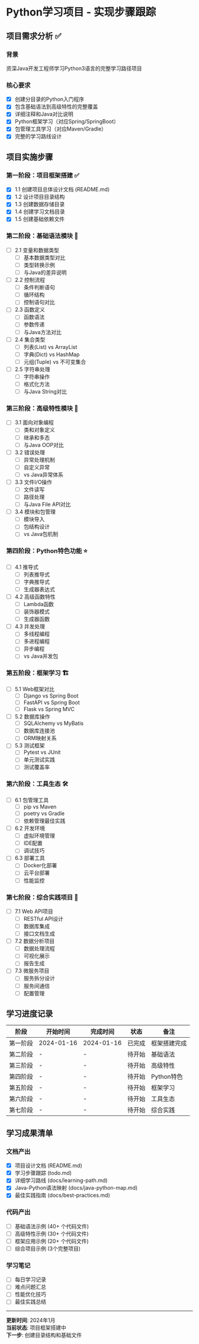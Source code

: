 # Python学习项目 - 实现步骤跟踪

## 项目需求分析 ✅

### 背景
资深Java开发工程师学习Python3语言的完整学习路径项目

### 核心要求
- [x] 创建分目录的Python入门程序
- [x] 包含基础语法到高级特性的完整覆盖
- [x] 详细注释和Java对比说明
- [x] Python框架学习（对应Spring/SpringBoot）
- [x] 包管理工具学习（对应Maven/Gradle）
- [x] 完整的学习路线设计

## 项目实施步骤

### 第一阶段：项目框架搭建 ✅

- [x] 1.1 创建项目总体设计文档 (README.md)
- [x] 1.2 设计项目目录结构
- [x] 1.3 创建数据存储目录
- [x] 1.4 创建学习文档目录
- [x] 1.5 创建基础依赖文件

### 第二阶段：基础语法模块 📝

- [ ] 2.1 变量和数据类型
  - [ ] 基本数据类型对比
  - [ ] 类型转换示例
  - [ ] 与Java的差异说明
  
- [ ] 2.2 控制流程
  - [ ] 条件判断语句
  - [ ] 循环结构
  - [ ] 控制语句对比
  
- [ ] 2.3 函数定义
  - [ ] 函数语法
  - [ ] 参数传递
  - [ ] 与Java方法对比
  
- [ ] 2.4 集合类型
  - [ ] 列表(List) vs ArrayList
  - [ ] 字典(Dict) vs HashMap
  - [ ] 元组(Tuple) vs 不可变集合
  
- [ ] 2.5 字符串处理
  - [ ] 字符串操作
  - [ ] 格式化方法
  - [ ] 与Java String对比

### 第三阶段：高级特性模块 🔧

- [ ] 3.1 面向对象编程
  - [ ] 类和对象定义
  - [ ] 继承和多态
  - [ ] 与Java OOP对比
  
- [ ] 3.2 错误处理
  - [ ] 异常处理机制
  - [ ] 自定义异常
  - [ ] vs Java异常体系
  
- [ ] 3.3 文件I/O操作
  - [ ] 文件读写
  - [ ] 路径处理
  - [ ] 与Java File API对比
  
- [ ] 3.4 模块和包管理
  - [ ] 模块导入
  - [ ] 包结构设计
  - [ ] vs Java包机制

### 第四阶段：Python特色功能 ⭐

- [ ] 4.1 推导式
  - [ ] 列表推导式
  - [ ] 字典推导式
  - [ ] 生成器表达式
  
- [ ] 4.2 高级函数特性
  - [ ] Lambda函数
  - [ ] 装饰器模式
  - [ ] 生成器函数
  
- [ ] 4.3 并发处理
  - [ ] 多线程编程
  - [ ] 多进程编程
  - [ ] 异步编程
  - [ ] vs Java并发包

### 第五阶段：框架学习 🏗️

- [ ] 5.1 Web框架对比
  - [ ] Django vs Spring Boot
  - [ ] FastAPI vs Spring Boot
  - [ ] Flask vs Spring MVC
  
- [ ] 5.2 数据库操作
  - [ ] SQLAlchemy vs MyBatis
  - [ ] 数据库连接池
  - [ ] ORM映射关系
  
- [ ] 5.3 测试框架
  - [ ] Pytest vs JUnit
  - [ ] 单元测试实践
  - [ ] 测试覆盖率

### 第六阶段：工具生态 🛠️

- [ ] 6.1 包管理工具
  - [ ] pip vs Maven
  - [ ] poetry vs Gradle
  - [ ] 依赖管理最佳实践
  
- [ ] 6.2 开发环境
  - [ ] 虚拟环境管理
  - [ ] IDE配置
  - [ ] 调试技巧
  
- [ ] 6.3 部署工具
  - [ ] Docker化部署
  - [ ] 云平台部署
  - [ ] 性能监控

### 第七阶段：综合实践项目 🚀

- [ ] 7.1 Web API项目
  - [ ] RESTful API设计
  - [ ] 数据库集成
  - [ ] 接口文档生成
  
- [ ] 7.2 数据分析项目
  - [ ] 数据处理流程
  - [ ] 可视化展示
  - [ ] 报告生成
  
- [ ] 7.3 微服务项目
  - [ ] 服务拆分设计
  - [ ] 服务间通信
  - [ ] 配置管理

## 学习进度记录

| 阶段 | 开始时间 | 完成时间 | 状态 | 备注 |
|------|----------|----------|------|------|
| 第一阶段 | 2024-01-16 | 2024-01-16 | 已完成 | 框架搭建完成 |
| 第二阶段 | - | - | 待开始 | 基础语法 |
| 第三阶段 | - | - | 待开始 | 高级特性 |
| 第四阶段 | - | - | 待开始 | Python特色 |
| 第五阶段 | - | - | 待开始 | 框架学习 |
| 第六阶段 | - | - | 待开始 | 工具生态 |
| 第七阶段 | - | - | 待开始 | 综合实践 |

## 学习成果清单

### 文档产出
- [x] 项目设计文档 (README.md)
- [x] 学习步骤跟踪 (todo.md)
- [x] 详细学习路线 (docs/learning-path.md)
- [x] Java-Python语法映射 (docs/java-python-map.md)
- [x] 最佳实践指南 (docs/best-practices.md)

### 代码产出
- [ ] 基础语法示例 (40+ 个代码文件)
- [ ] 高级特性示例 (30+ 个代码文件)
- [ ] 框架应用示例 (20+ 个代码文件)
- [ ] 综合项目示例 (3个完整项目)

### 学习笔记
- [ ] 每日学习记录
- [ ] 难点问题汇总
- [ ] 性能优化技巧
- [ ] 最佳实践总结

---

**更新时间**: 2024年1月  
**当前状态**: 项目框架搭建中  
**下一步**: 创建目录结构和基础文件
